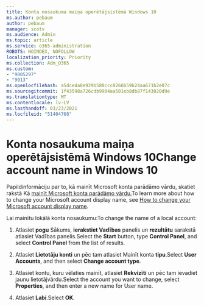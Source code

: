 ```yaml
---
title: Konta nosaukuma maiņa operētājsistēmā Windows 10
ms.author: pebaum
author: pebaum
manager: scotv
ms.audience: Admin
ms.topic: article
ms.service: o365-administration
ROBOTS: NOINDEX, NOFOLLOW
localization_priority: Priority
ms.collection: Adm_O365
ms.custom:
- "9005297"
- "9913"
ms.openlocfilehash: a5dce4a8e929b580ccc8266b59b24aa671b2e07c
ms.sourcegitcommit: 1f43598a726cdb9904aa501eb8db87f143020d9e
ms.translationtype: MT
ms.contentlocale: lv-LV
ms.lasthandoff: 03/23/2021
ms.locfileid: "51404768"
---
```

# <a name="change-account-name-in-windows-10"></a><span data-ttu-id="aad0e-102">Konta nosaukuma maiņa operētājsistēmā Windows 10</span><span class="sxs-lookup"><span data-stu-id="aad0e-102">Change account name in Windows 10</span></span>

<span data-ttu-id="aad0e-103">Papildinformāciju par to, kā mainīt Microsoft konta parādāmo vārdu, skatiet rakstā Kā [mainīt Microsoft konta parādāmo vārdu.](https://support.microsoft.com/account-billing/how-to-change-your-microsoft-account-display-name-917b1d70-5915-d04e-243a-a618f96ef1d5)</span><span class="sxs-lookup"><span data-stu-id="aad0e-103">To learn more about how to change your Microsoft account display name, see [How to change your Microsoft account display name](https://support.microsoft.com/account-billing/how-to-change-your-microsoft-account-display-name-917b1d70-5915-d04e-243a-a618f96ef1d5).</span></span>

<span data-ttu-id="aad0e-104">Lai mainītu lokālā konta nosaukumu:</span><span class="sxs-lookup"><span data-stu-id="aad0e-104">To change the name of a local account:</span></span>

1. <span data-ttu-id="aad0e-105">Atlasiet **pogu** Sākums, **ierakstiet Vadības** panelis un **rezultātu** sarakstā atlasiet Vadības panelis.</span><span class="sxs-lookup"><span data-stu-id="aad0e-105">Select the **Start** button, type **Control Panel**, and select **Control Panel** from the list of results.</span></span>

1. <span data-ttu-id="aad0e-106">Atlasiet **Lietotāju konti** un pēc tam atlasiet Mainīt konta **tipu**.</span><span class="sxs-lookup"><span data-stu-id="aad0e-106">Select **User Accounts**, and then select **Change account type**.</span></span>

1. <span data-ttu-id="aad0e-107">Atlasiet kontu, kuru vēlaties mainīt, atlasiet **Rekvizīti** un pēc tam ievadiet jaunu lietotājvārdu.</span><span class="sxs-lookup"><span data-stu-id="aad0e-107">Select the account you want to change, select **Properties**, and then enter a new name for User name.</span></span>

1. <span data-ttu-id="aad0e-108">Atlasiet **Labi**.</span><span class="sxs-lookup"><span data-stu-id="aad0e-108">Select **OK**.</span></span>
